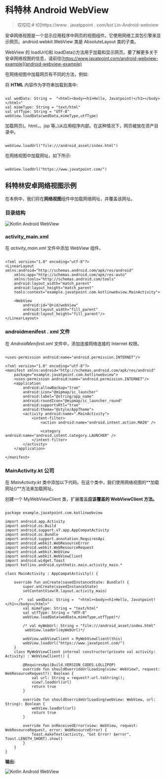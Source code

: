 # 科特林 Android WebView

> 哎哎哎:# t0]https://www . javatppoint . com/kot Lin-Android-webview

安卓网络视图是一个显示应用程序中网页的视图组件。它使用网络工具包引擎来显示网页。android.webkit.WebView 类是 AbsoluteLayout 类的子类。

WebView 的 loadUrl()和 loadData()方法用于加载和显示网页。要了解更多关于安卓网络视图的信息，请前往[https://www.javatpoint.com/android-webview-example](android-webview-example)

在网络视图中加载网页有不同的方法，例如:

将 **HTML** 内容作为字符串加载到类中:

```

val wedData: String =  "<html><body><h1>Hello, Javatpoint!</h1></body></html>"
val mimeType: String = "text/html"
val utfType: String = "UTF-8"
webView.loadData(wedData,mimeType,utfType)

```

加载网页(。html，。jsp 等。)从应用程序内部。在这种情况下，网页被放在资产目录中。

```

webView.loadUrl("file:///android_asset/index.html")

```

在网络视图中加载网址，如下所示:

```

webView.loadUrl("https://www.javatpoint.com/")

```

## 科特林安卓网络视图示例

在本例中，我们将在**网络视图**组件中加载网络网址，并覆盖该网址。

### 目录结构

![Kotlin Android WebView](../Images/eb5d927453872dd16710977484764b17.png)

### activity_main.xml

在 *activity_main.xml* 文件中添加 WebView 组件。

```

<?xml version="1.0" encoding="utf-8"?>
<LinearLayout xmlns:android="http://schemas.android.com/apk/res/android"
    xmlns:app="http://schemas.android.com/apk/res-auto"
    xmlns:tools="http://schemas.android.com/tools"
    android:layout_width="match_parent"
    android:layout_height="match_parent"
    tools:context="example.javatpoint.com.kotlinwebview.MainActivity">

    <WebView
        android:id="@+id/webView"
        android:layout_width="fill_parent"
        android:layout_height="fill_parent"/>
</LinearLayout>

```

### androidmenifest . xml 文件

在 *AndroidMenifest.xml* 文件中，添加连接网络连接的 Internet 权限。

```

<uses-permission android:name="android.permission.INTERNET"/>

<?xml version="1.0" encoding="utf-8"?>
<manifest xmlns:android="http://schemas.android.com/apk/res/android"
    package="example.javatpoint.com.kotlinwebview">
    <uses-permission android:name="android.permission.INTERNET"/>
    <application
        android:allowBackup="true"
        android:icon="@mipmap/ic_launcher"
        android:label="@string/app_name"
        android:roundIcon="@mipmap/ic_launcher_round"
        android:supportsRtl="true"
        android:theme="@style/AppTheme">
        <activity android:name=".MainActivity">
            <intent-filter>
                <action android:name="android.intent.action.MAIN" />

                <category android:name="android.intent.category.LAUNCHER" />
            </intent-filter>
        </activity>
    </application>

</manifest>

```

### MainActivity.kt 公司

在 *MainActivity.kt* 类中添加以下代码。在这个类中，我们使用网络视图的**加载网址()**方法来加载网址。

创建一个 MyWebViewClient 类，扩展覆盖**应该覆盖的 **WebViewClient** 方法。**

```

package example.javatpoint.com.kotlinwebview

import android.app.Activity
import android.os.Build
import android.support.v7.app.AppCompatActivity
import android.os.Bundle
import android.support.annotation.RequiresApi
import android.webkit.WebResourceError
import android.webkit.WebResourceRequest
import android.webkit.WebView
import android.webkit.WebViewClient
import android.widget.Toast
import kotlinx.android.synthetic.main.activity_main.*

class MainActivity : AppCompatActivity() {

    override fun onCreate(savedInstanceState: Bundle?) {
        super.onCreate(savedInstanceState)
        setContentView(R.layout.activity_main)

      /*  val wedData: String =  "<html><body><h1>Hello, Javatpoint!</h1></body></html>"
        val mimeType: String = "text/html"
        val utfType: String = "UTF-8"
        webView.loadData(wedData,mimeType,utfType)*/

        /* val myWebUrl: String = "file:///android_asset/index.html"
         webView.loadUrl(myWebUrl)*/

        webView.webViewClient = MyWebViewClient(this)
        webView.loadUrl("https://www.javatpoint.com/")
    }
    class MyWebViewClient internal constructor(private val activity: Activity) : WebViewClient() {

        @RequiresApi(Build.VERSION_CODES.LOLLIPOP)
        override fun shouldOverrideUrlLoading(view: WebView?, request: WebResourceRequest?): Boolean {
            val url: String = request?.url.toString();
            view?.loadUrl(url)
            return true
        }

        override fun shouldOverrideUrlLoading(webView: WebView, url: String): Boolean {
            webView.loadUrl(url)
            return true
        }

        override fun onReceivedError(view: WebView, request: WebResourceRequest, error: WebResourceError) {
            Toast.makeText(activity, "Got Error! $error", Toast.LENGTH_SHORT).show()
        }
    }
}

```

**输出:**

![Kotlin Android WebView](../Images/54728ff353b96aadbaf632179ac47707.png)